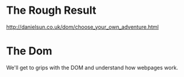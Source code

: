 The Rough Result
=======

http://danielsun.co.uk/dom/choose_your_own_adventure.html

The Dom
=======

We'll get to grips with the DOM and understand how webpages work.

